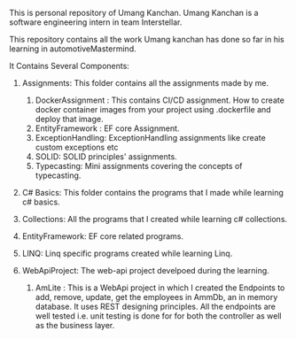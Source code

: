 This is personal repository of Umang Kanchan. Umang Kanchan is a software engineering intern in team Interstellar.

This repository contains all the work Umang kanchan has done so far in his learning in automotiveMastermind.

It Contains Several Components:

1. Assignments: This folder contains all the assignments made by me.
    1. DockerAssignment : This contains CI/CD assignment. How to create docker container images from your project using .dockerfile and deploy that image.
    2. EntityFramework : EF core Assignment.
    3. ExceptionHandling: ExceptionHandling assignments like create custom exceptions etc
    4. SOLID: SOLID principles' assignments.
    5. Typecasting: Mini assignments covering the concepts of typecasting.

2.	C# Basics: This folder contains the programs that I made while learning c# basics.

3.	Collections: All the programs that I created while learning c# collections.

4.	EntityFramework: EF core related programs.

5. LINQ: Linq specific programs created while learning Linq.

6. WebApiProject: The web-api project develpoed during the learning.
    1. AmLite : This is a WebApi project in which I created the Endpoints to add, remove, update, get the employees in AmmDb, an in memory database. It uses REST designing principles. All the endpoints are well tested i.e. unit testing is done for for both the controller as well as the business layer. 
